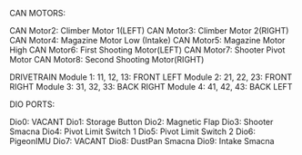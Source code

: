 CAN MOTORS:

CAN Motor2: Climber Motor 1(LEFT)
CAN Motor3: Climber Motor 2(RIGHT)
CAN Motor4: Magazine Motor Low (Intake)
CAN Motor5: Magazine Motor High
CAN Motor6: First Shooting Motor(LEFT)
CAN Motor7: Shooter Pivot Motor
CAN Motor8: Second Shooting Motor(RIGHT)

DRIVETRAIN
Module 1: 11, 12, 13:  FRONT LEFT
Module 2: 21, 22, 23:  FRONT RIGHT
Module 3: 31, 32, 33:  BACK RIGHT
Module 4: 41, 42, 43:  BACK LEFT


DIO PORTS:

Dio0: VACANT
Dio1: Storage Button
Dio2: Magnetic Flap
Dio3: Shooter Smacna
Dio4: Pivot Limit Switch 1
Dio5: Pivot Limit Switch 2
Dio6: PigeonIMU
Dio7: VACANT
Dio8: DustPan Smacna
Dio9: Intake Smacna